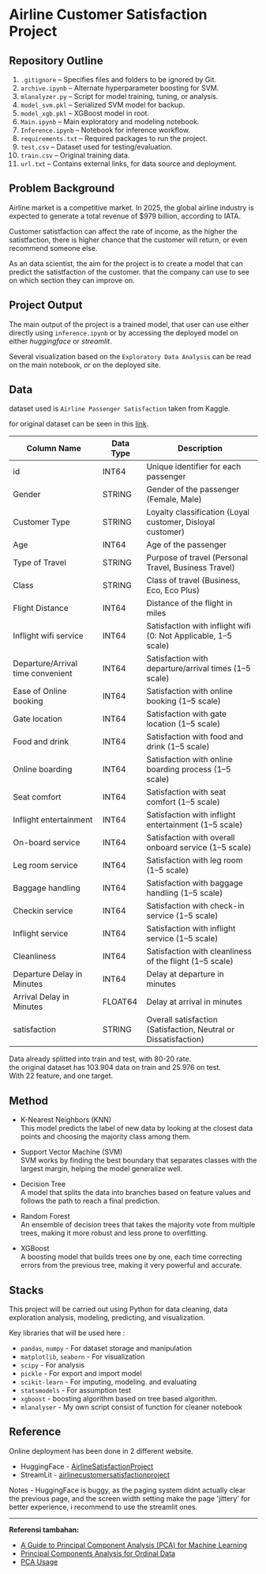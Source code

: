 # Airline Customer Satisfaction Project 

## Repository Outline
1. `.gitignore` – Specifies files and folders to be ignored by Git.
2. `archive.ipynb` – Alternate hyperparameter boosting for SVM.
3. `mlanalyzer.py` – Script for model training, tuning, or analysis.
4. `model_svm.pkl` – Serialized SVM model for backup.
5. `model_xgb.pkl` – XGBoost model in root.
6. `Main.ipynb` – Main exploratory and modeling notebook.
7. `Inference.ipynb` – Notebook for inference workflow.
8. `requirements.txt` – Required packages to run the project.
9. `test.csv` – Dataset used for testing/evaluation.
10. `train.csv` – Original training data.
11. `url.txt` – Contains external links, for data source and deployment.

## Problem Background
Airline market is a competitive market. In 2025, the global airline industry is expected to generate a total revenue of $979 billion, according to IATA.

Customer satistfaction can affect the rate of income, as the higher the satistfaction, there is higher chance that the customer will return, or even recommend someone else.

As an data scientist, the aim for the project is to create a model that can predict the satistfaction of the customer. that the company can use to see on which section they can improve on.

## Project Output
The main output of the project is a trained model, that user can use either directly using `inference.ipynb` or by accessing the deployed model on either *huggingface* or *streamlit*.

Several visualization based on the `Exploratory Data Analysis` can be read on the main notebook, or on the deployed site.

## Data
dataset used is `Airline Passenger Satisfaction` taken from Kaggle.

for original dataset can be seen in this [link](https://www.kaggle.com/datasets/teejmahal20/airline-passenger-satisfaction/data).

| Column Name                         | Data Type | Description                                                                 |
|------------------------------------|-----------|-----------------------------------------------------------------------------|
| id                                 | INT64     | Unique identifier for each passenger                                       |
| Gender                             | STRING    | Gender of the passenger (Female, Male)                                     |
| Customer Type                      | STRING    | Loyalty classification (Loyal customer, Disloyal customer)                 |
| Age                                | INT64     | Age of the passenger                                                       |
| Type of Travel                     | STRING    | Purpose of travel (Personal Travel, Business Travel)                       |
| Class                              | STRING    | Class of travel (Business, Eco, Eco Plus)                                  |
| Flight Distance                    | INT64     | Distance of the flight in miles                                            |
| Inflight wifi service              | INT64     | Satisfaction with inflight wifi (0: Not Applicable, 1–5 scale)             |
| Departure/Arrival time convenient  | INT64     | Satisfaction with departure/arrival times (1–5 scale)                      |
| Ease of Online booking             | INT64     | Satisfaction with online booking (1–5 scale)                               |
| Gate location                      | INT64     | Satisfaction with gate location (1–5 scale)                                |
| Food and drink                     | INT64     | Satisfaction with food and drink (1–5 scale)                               |
| Online boarding                    | INT64     | Satisfaction with online boarding process (1–5 scale)                      |
| Seat comfort                       | INT64     | Satisfaction with seat comfort (1–5 scale)                                 |
| Inflight entertainment             | INT64     | Satisfaction with inflight entertainment (1–5 scale)                       |
| On-board service                   | INT64     | Satisfaction with overall onboard service (1–5 scale)                      |
| Leg room service                   | INT64     | Satisfaction with leg room (1–5 scale)                                     |
| Baggage handling                   | INT64     | Satisfaction with baggage handling (1–5 scale)                             |
| Checkin service                    | INT64     | Satisfaction with check-in service (1–5 scale)                             |
| Inflight service                   | INT64     | Satisfaction with inflight service (1–5 scale)                             |
| Cleanliness                        | INT64     | Satisfaction with cleanliness of the flight (1–5 scale)                    |
| Departure Delay in Minutes         | INT64     | Delay at departure in minutes                                              |
| Arrival Delay in Minutes           | FLOAT64   | Delay at arrival in minutes                                                |
| satisfaction                       | STRING    | Overall satisfaction (Satisfaction, Neutral or Dissatisfaction)           |

Data already splitted into train and test, with 80-20 rate. <br>
the original dataset has 103.904 data on train and 25.976 on test. <br>
With 22 feature, and one target.

## Method
- K-Nearest Neighbors (KNN) <br>
This model predicts the label of new data by looking at the closest data points and choosing the majority class among them.

- Support Vector Machine (SVM) <Br>
SVM works by finding the best boundary that separates classes with the largest margin, helping the model generalize well.

- Decision Tree <br>
A model that splits the data into branches based on feature values and follows the path to reach a final prediction.

- Random Forest <br>
An ensemble of decision trees that takes the majority vote from multiple trees, making it more robust and less prone to overfitting.

- XGBoost <BR>
A boosting model that builds trees one by one, each time correcting errors from the previous tree, making it very powerful and accurate.

## Stacks
This project will be carried out using Python for data cleaning, data exploration analysis, modeling, predicting, and visualization. 

Key libraries that will be used here :
- `pandas`, `numpy` - For dataset storage and manipulation
- `matplotlib`, `seaborn` - For visualization
- `scipy` - For analysis
- `pickle` - For export and import model
- `scikit-learn` - For imputing, modeling. and evaluating
- `statsmodels` - For assumption test
- `xgboost` - boosting algorithm based on tree based algorithm.
- `mlanalyser` - My own script consist of function for cleaner notebook

## Reference
Online deployment has been done in 2 different website.
- HuggingFace - [AirlineSatisfactionProject](https://huggingface.co/spaces/vikesaki/AirlineSatisfactionProject)
- StreamLit - [airlinecustomersatisfactionproject](https://airlinecustomersatisfactionproject.streamlit.app)

Notes - HuggingFace is buggy, as the paging system didnt actually clear the previous page, and the screen width setting make the page 'jittery'
for better experience, i recommend to use the streamlit ones.

---

**Referensi tambahan:**
- [A Guide to Principal Component Analysis (PCA) for Machine Learning](https://www.keboola.com/blog/pca-machine-learning#:~:text=PCA%20assumes%20a%20linear%20relationship,methods%20such%20as%20log%20transforms.)
- [Principal Components Analysis for Ordinal Data](https://www.researchgate.net/publication/381280495_Principal_Components_Analysis_for_Ordinal_Data_using_R)
- [PCA Usage](https://www.ibm.com/docs/en/ias?topic=pca-usage)